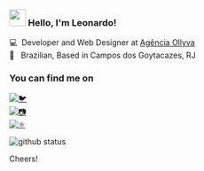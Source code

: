 
### <img src="https://media.giphy.com/media/hvRJCLFzcasrR4ia7z/giphy.gif" width="30px"> Hello, I'm Leonardo!

💻 &nbsp;Developer and Web Designer at [Agência Ollyva](https://ollyva.com.br) <br>
🏡 &nbsp; Brazilian, Based in Campos dos Goytacazes, RJ

### You can find me on

[![🐦](https://img.shields.io/badge/Twitter-282A36?style=for-the-badge&logo=twitter&logoColor=white)](https://twitter.com/leocunhadev) &nbsp; <br>
[![📷](https://img.shields.io/badge/Instagram-282A36?style=for-the-badge&logo=instagram&logoColor=white)](https://instagram.com/leocunhadev) <br>
[![⚛️](https://img.shields.io/badge/Website-282A36?style=for-the-badge&logo=github&logoColor=white)](https://leocunha.dev) <br>

![github status](https://github-readme-stats.vercel.app/api?username=leocunhadev&show_icons=true&include_all_commits=true&theme=react&hide_border=false) <br>

Cheers!

